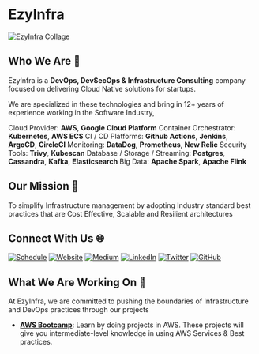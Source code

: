 # EzyInfra

![EzyInfra Collage](./collage.png)

## Who We Are 🌟
EzyInfra is a **DevOps, DevSecOps & Infrastructure Consulting** company focused on delivering Cloud Native solutions for startups.

We are specialized in these technologies and bring in 12+ years of experience working in the Software Industry,

Cloud Provider: **AWS**, **Google Cloud Platform**
Container Orchestrator: **Kubernetes**, **AWS ECS**
CI / CD Platforms: **Github Actions**, **Jenkins**, **ArgoCD**, **CircleCI**
Monitoring: **DataDog**, **Prometheus**, **New Relic**
Security Tools: **Trivy**, **Kubescan**
Database / Storage / Streaming: **Postgres**, **Cassandra**, **Kafka**, **Elasticsearch**
Big Data: **Apache Spark**, **Apache Flink**

## Our Mission 🎯
To simplify Infrastructure management by adopting Industry standard best practices that are Cost Effective, Scalable and Resilient architectures

## Connect With Us 🌐

[![Schedule](https://img.shields.io/badge/Schedule_A_Call-Visit-orange?style=for-the-badge&logo=google-chrome&logoColor=white)](https://calendly.com/worldofprasanna/ezyinfra)
[![Website](https://img.shields.io/badge/Website-Visit-blue?style=for-the-badge&logo=google-chrome&logoColor=white)](https://www.ezyinfra.dev/)
[![Medium](https://img.shields.io/badge/Medium-Read-blue?style=for-the-badge&logo=medium&logoColor=white)](https://blog.ezyinfra.dev/)
[![LinkedIn](https://img.shields.io/badge/LinkedIn-Connect-blue?style=for-the-badge&logo=linkedin&logoColor=white)](https://www.linkedin.com/company/ezyinfra/)
[![Twitter](https://img.shields.io/badge/Twitter-Follow-blue?style=for-the-badge&logo=twitter&logoColor=white)](https://x.com/worldofprasanna)
[![GitHub](https://img.shields.io/badge/GitHub-Follow-blue?style=for-the-badge&logo=github&logoColor=white)](https://github.com/ezyinfra) 

## What We Are Working On 🔧

At EzyInfra, we are committed to pushing the boundaries of Infrastructure and DevOps practices through our projects

- [**AWS Bootcamp**](https://github.com/ezyinfra/aws-bootcamp): Learn by doing projects in AWS. These projects will give you intermediate-level knowledge in using AWS Services & Best practices.
